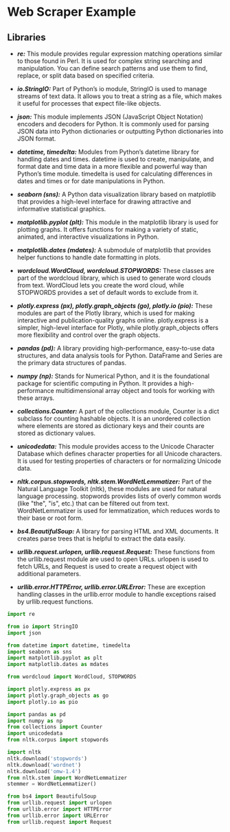 # Web Scraper Example

## Libraries

- ***re:*** This module provides regular expression matching operations similar to those found in Perl. It is used for complex string searching and manipulation. You can define search patterns and use them to find, replace, or split data based on specified criteria.
  
- ***io.StringIO:*** Part of Python’s io module, StringIO is used to manage streams of text data. It allows you to treat a string as a file, which makes it useful for processes that expect file-like objects.

- ***json:*** This module implements JSON (JavaScript Object Notation) encoders and decoders for Python. It is commonly used for parsing JSON data into Python dictionaries or outputting Python dictionaries into JSON format.

- ***datetime, timedelta:*** Modules from Python’s datetime library for handling dates and times. datetime is used to create, manipulate, and format date and time data in a more flexible and powerful way than Python’s time module. timedelta is used for calculating differences in dates and times or for date manipulations in Python.

- ***seaborn (sns):*** A Python data visualization library based on matplotlib that provides a high-level interface for drawing attractive and informative statistical graphics.

- ***matplotlib.pyplot (plt):*** This module in the matplotlib library is used for plotting graphs. It offers functions for making a variety of static, animated, and interactive visualizations in Python.

- ***matplotlib.dates (mdates):*** A submodule of matplotlib that provides helper functions to handle date formatting in plots.

- ***wordcloud.WordCloud, wordcloud.STOPWORDS:*** These classes are part of the wordcloud library, which is used to generate word clouds from text. WordCloud lets you create the word cloud, while STOPWORDS provides a set of default words to exclude from it.

- ***plotly.express (px), plotly.graph_objects (go), plotly.io (pio):*** These modules are part of the Plotly library, which is used for making interactive and publication-quality graphs online. plotly.express is a simpler, high-level interface for Plotly, while plotly.graph_objects offers more flexibility and control over the graph objects.

- ***pandas (pd):*** A library providing high-performance, easy-to-use data structures, and data analysis tools for Python. DataFrame and Series are the primary data structures of pandas.

- ***numpy (np):*** Stands for Numerical Python, and it is the foundational package for scientific computing in Python. It provides a high-performance multidimensional array object and tools for working with these arrays.

- ***collections.Counter:*** A part of the collections module, Counter is a dict subclass for counting hashable objects. It is an unordered collection where elements are stored as dictionary keys and their counts are stored as dictionary values.

- ***unicodedata:*** This module provides access to the Unicode Character Database which defines character properties for all Unicode characters. It is used for testing properties of characters or for normalizing Unicode data.

- ***nltk.corpus.stopwords, nltk.stem.WordNetLemmatizer:*** Part of the Natural Language Toolkit (nltk), these modules are used for natural language processing. stopwords provides lists of overly common words (like "the", "is", etc.) that can be filtered out from text. WordNetLemmatizer is used for lemmatization, which reduces words to their base or root form.

- ***bs4.BeautifulSoup:*** A library for parsing HTML and XML documents. It creates parse trees that is helpful to extract the data easily.

- ***urllib.request.urlopen, urllib.request.Request:*** These functions from the urllib.request module are used to open URLs. urlopen is used to fetch URLs, and Request is used to create a request object with additional parameters.

- ***urllib.error.HTTPError, urllib.error.URLError:*** These are exception handling classes in the urllib.error module to handle exceptions raised by urllib.request functions.


```python
import re

from io import StringIO
import json

from datetime import datetime, timedelta
import seaborn as sns
import matplotlib.pyplot as plt
import matplotlib.dates as mdates

from wordcloud import WordCloud, STOPWORDS

import plotly.express as px
import plotly.graph_objects as go
import plotly.io as pio

import pandas as pd
import numpy as np
from collections import Counter
import unicodedata
from nltk.corpus import stopwords

import nltk
nltk.download('stopwords')
nltk.download('wordnet')
nltk.download('omw-1.4')
from nltk.stem import WordNetLemmatizer
stemmer = WordNetLemmatizer()

from bs4 import BeautifulSoup
from urllib.request import urlopen
from urllib.error import HTTPError
from urllib.error import URLError
from urllib.request import Request
```